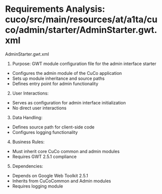 # Requirements Analysis: cuco/src/main/resources/at/a1ta/cuco/admin/starter/AdminStarter.gwt.xml

AdminStarter.gwt.xml
1. Purpose: GWT module configuration file for the admin interface starter
- Configures the admin module of the CuCo application
- Sets up module inheritance and source paths
- Defines entry point for admin functionality

2. User Interactions:
- Serves as configuration for admin interface initialization
- No direct user interactions

3. Data Handling:
- Defines source path for client-side code
- Configures logging functionality

4. Business Rules:
- Must inherit core CuCo common and admin modules
- Requires GWT 2.5.1 compliance

5. Dependencies:
- Depends on Google Web Toolkit 2.5.1
- Inherits from CuCoCommon and Admin modules
- Requires logging module